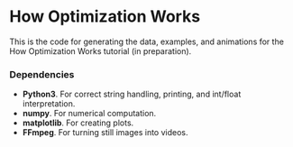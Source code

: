 # How Optimization Works

This is the code for generating the data, examples, and animations for the How Optimization Works tutorial (in preparation).

### Dependencies

* **Python3**. For correct string handling, printing, and int/float interpretation.
* **numpy**. For numerical computation.
* **matplotlib**. For creating plots.
* **FFmpeg**. For turning still images into videos.
